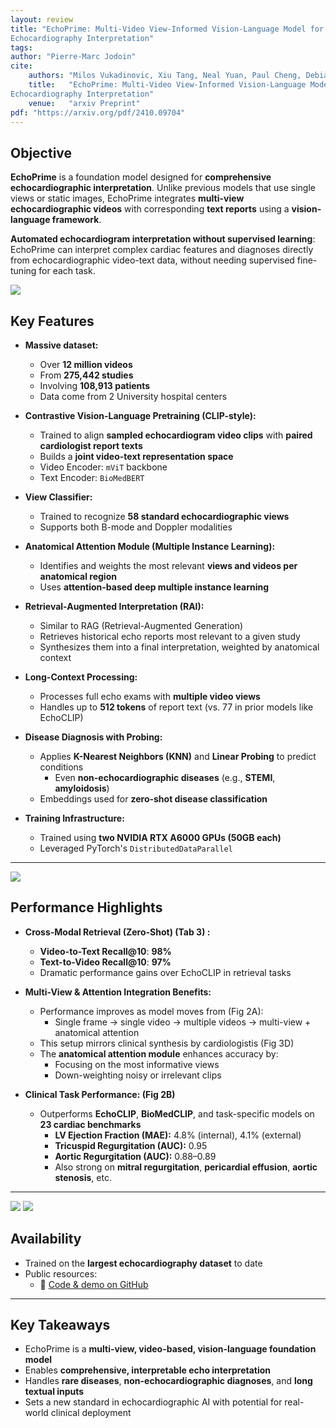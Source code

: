 ```yaml
---
layout: review
title: "EchoPrime: Multi-Video View-Informed Vision-Language Model for Comprehensive
Echocardiography Interpretation"
tags:  
author: "Pierre-Marc Jodoin"
cite:
    authors: "Milos Vukadinovic, Xiu Tang, Neal Yuan, Paul Cheng, Debiao Li, Susan Cheng, Bryan He, David Ouyang"
    title:   "EchoPrime: Multi-Video View-Informed Vision-Language Model for Comprehensive
Echocardiography Interpretation"
    venue:   "arxiv Preprint"
pdf: "https://arxiv.org/pdf/2410.09704"
---
```



## Objective  
**EchoPrime** is a foundation model designed for **comprehensive echocardiographic interpretation**. Unlike previous models that use single views or static images, EchoPrime integrates **multi-view echocardiographic videos** with corresponding **text reports** using a **vision-language framework**.

 **Automated echocardiogram interpretation without supervised learning**: EchoPrime can interpret complex cardiac features and diagnoses directly from echocardiographic video-text data, without needing supervised fine-tuning for each task.


![](/article/images/echoprime/sc01.jpg)


## Key Features

- **Massive dataset:**  
  - Over **12 million videos**  
  - From **275,442 studies**  
  - Involving **108,913 patients**
  - Data come from 2 University hospital centers 

- **Contrastive Vision-Language Pretraining (CLIP-style):**
  - Trained to align **sampled echocardiogram video clips** with **paired cardiologist report texts**
  - Builds a **joint video-text representation space**
  - Video Encoder: `mViT` backbone
  - Text Encoder: `BioMedBERT`

- **View Classifier:**
  - Trained to recognize **58 standard echocardiographic views**
  - Supports both B-mode and Doppler modalities

- **Anatomical Attention Module (Multiple Instance Learning):**
  - Identifies and weights the most relevant **views and videos per anatomical region**
  - Uses **attention-based deep multiple instance learning**

- **Retrieval-Augmented Interpretation (RAI):**
  - Similar to RAG (Retrieval-Augmented Generation)
  - Retrieves historical echo reports most relevant to a given study
  - Synthesizes them into a final interpretation, weighted by anatomical context

- **Long-Context Processing:**
  - Processes full echo exams with **multiple video views**
  - Handles up to **512 tokens** of report text (vs. 77 in prior models like EchoCLIP)

- **Disease Diagnosis with Probing:**
  - Applies **K-Nearest Neighbors (KNN)** and **Linear Probing** to predict conditions
    - Even **non-echocardiographic diseases** (e.g., **STEMI**, **amyloidosis**)  
  - Embeddings used for **zero-shot disease classification**

- **Training Infrastructure:**
  - Trained using **two NVIDIA RTX A6000 GPUs (50GB each)**
  - Leveraged PyTorch's `DistributedDataParallel`

---

![](/article/images/echoprime/sc02.jpg)

##  Performance Highlights

- **Cross-Modal Retrieval (Zero-Shot) (Tab 3) :**
  - **Video-to-Text Recall@10**: **98%**
  - **Text-to-Video Recall@10**: **97%**
  - Dramatic performance gains over EchoCLIP in retrieval tasks

- **Multi-View & Attention Integration Benefits:**
  - Performance improves as model moves from (Fig 2A):
    - Single frame → single video → multiple videos → multi-view + anatomical attention
  - This setup mirrors clinical synthesis by cardiologistis (Fig 3D)
  - The **anatomical attention module** enhances accuracy by:
    - Focusing on the most informative views
    - Down-weighting noisy or irrelevant clips

- **Clinical Task Performance: (Fig 2B)**
  - Outperforms **EchoCLIP**, **BioMedCLIP**, and task-specific models on **23 cardiac benchmarks**
    - **LV Ejection Fraction (MAE):** 4.8% (internal), 4.1% (external)
    - **Tricuspid Regurgitation (AUC):** 0.95
    - **Aortic Regurgitation (AUC):** 0.88–0.89
    - Also strong on **mitral regurgitation**, **pericardial effusion**, **aortic stenosis**, etc.

---


![](/article/images/echoprime/sc04.jpg)
![](/article/images/echoprime/sc03.jpg)

## Availability

- Trained on the **largest echocardiography dataset** to date
- Public resources:
  - 🔗 [Code & demo on GitHub](https://github.com/echonet/EchoPrime)

---

## Key Takeaways

- EchoPrime is a **multi-view, video-based, vision-language foundation model**
- Enables **comprehensive, interpretable echo interpretation**
- Handles **rare diseases**, **non-echocardiographic diagnoses**, and **long textual inputs**
- Sets a new standard in echocardiographic AI with potential for real-world clinical deployment

